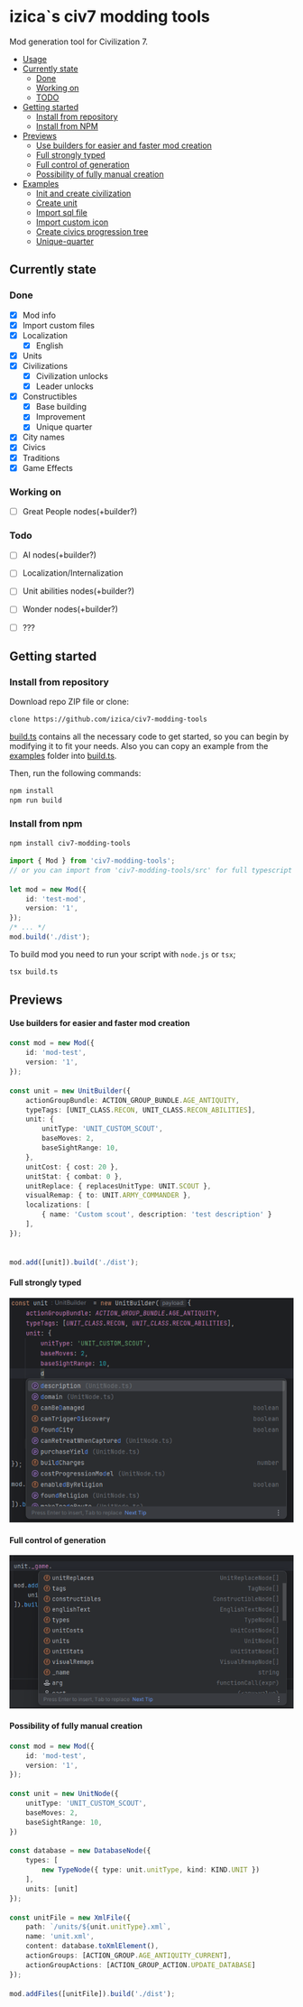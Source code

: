 # izica`s civ7 modding tools
Mod generation tool for Civilization 7.

- [Usage](#usage)
- [Currently state](#currently-state)
    - [Done](#done)
    - [Working on](#working-on)
    - [TODO](#todo)
- [Getting started](#getting-started)
    - [Install from repository](#install-from-repository)
    - [Install from NPM](#install-from-npm)
- [Previews](#previews)
    - [Use builders for easier and faster mod creation](#use-builders-for-easy-and-faster-mod-creating)
    - [Full strongly typed](#full-strongly-typed)
    - [Full control of generation](#full-control-of-generation)
    - [Possibility of fully manual creation](#possibility-of-full-manually-creation)
- [Examples](https://github.com/izica/civ7-modding-tools/tree/main/examples)
    - [Init and create civilization](https://github.com/izica/civ7-modding-tools/blob/main/examples/civilization.ts)
    - [Create unit](https://github.com/izica/civ7-modding-tools/blob/main/examples/unit.ts)
    - [Import sql file](https://github.com/izica/civ7-modding-tools/blob/main/examples/import-sql-file.ts)
    - [Import custom icon](https://github.com/izica/civ7-modding-tools/blob/main/examples/import-custom-icon.ts)
    - [Create civics progression tree](https://github.com/izica/civ7-modding-tools/blob/main/examples/progression-tree.ts)
    - [Unique-quarter](https://github.com/izica/civ7-modding-tools/blob/main/examples/unique-quarter.ts)

## Currently state
### Done
- [x] Mod info
- [x] Import custom files
- [x] Localization
    - [x] English
- [x] Units
- [x] Civilizations
  - [x] Civilization unlocks
  - [x] Leader unlocks
- [x] Constructibles
    - [x] Base building
    - [x] Improvement
    - [x] Unique quarter
- [x] City names
- [x] Civics
- [x] Traditions
- [x] Game Effects

### Working on
- [ ] Great People nodes(+builder?)

### Todo
- [ ] AI nodes(+builder?)
- [ ] Localization/Internalization
- [ ] Unit abilities nodes(+builder?)
- [ ] Wonder nodes(+builder?)
- [ ] ???


## Getting started
### Install from repository
Download repo ZIP file or clone:

```bash
clone https://github.com/izica/civ7-modding-tools
```

[build.ts](https://github.com/izica/civ7-modding-tools/blob/main/build.ts) contains all the necessary code to get started, so you can begin by modifying it to fit your needs.
Also you can copy an example from the [examples](https://github.com/izica/civ7-modding-tools/tree/main/examples) folder into [build.ts](https://github.com/izica/civ7-modding-tools/blob/main/build.ts).

Then, run the following commands:

```bash
npm install
npm run build
```

### Install from npm

```bash
npm install civ7-modding-tools
```

```typescript
import { Mod } from 'civ7-modding-tools';
// or you can import from 'civ7-modding-tools/src' for full typescript source

let mod = new Mod({
    id: 'test-mod',
    version: '1',
});
/* ... */
mod.build('./dist');
```

To build mod you need to run your script with `node.js` or `tsx`;
```bash
tsx build.ts
```


## Previews
#### Use builders for easier and faster mod creation
```typescript
const mod = new Mod({
    id: 'mod-test',
    version: '1',
});

const unit = new UnitBuilder({
    actionGroupBundle: ACTION_GROUP_BUNDLE.AGE_ANTIQUITY,
    typeTags: [UNIT_CLASS.RECON, UNIT_CLASS.RECON_ABILITIES],
    unit: {
        unitType: 'UNIT_CUSTOM_SCOUT',
        baseMoves: 2,
        baseSightRange: 10,
    },
    unitCost: { cost: 20 },
    unitStat: { combat: 0 },
    unitReplace: { replacesUnitType: UNIT.SCOUT },
    visualRemap: { to: UNIT.ARMY_COMMANDER },
    localizations: [
        { name: 'Custom scout', description: 'test description' }
    ],
});


mod.add([unit]).build('./dist');
```

#### Full strongly typed
![Typed](previews/typed.png)

#### Full control of generation
![Controllable](previews/controllable.png)

#### Possibility of fully manual creation
```typescript
const mod = new Mod({
    id: 'mod-test',
    version: '1',
});

const unit = new UnitNode({
    unitType: 'UNIT_CUSTOM_SCOUT',
    baseMoves: 2,
    baseSightRange: 10,
})

const database = new DatabaseNode({
    types: [
        new TypeNode({ type: unit.unitType, kind: KIND.UNIT })
    ],
    units: [unit]
});

const unitFile = new XmlFile({
    path: `/units/${unit.unitType}.xml`,
    name: 'unit.xml',
    content: database.toXmlElement(),
    actionGroups: [ACTION_GROUP.AGE_ANTIQUITY_CURRENT],
    actionGroupActions: [ACTION_GROUP_ACTION.UPDATE_DATABASE]
});

mod.addFiles([unitFile]).build('./dist');
```
